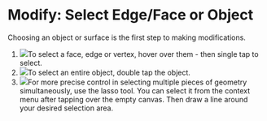 # Modify: Select Edge/Face or Object
Choosing an object or surface is the first step to making modifications.

1. ![](Images/GUID-7AC531A9-173F-49A2-BB8E-A376BAA81A2B-low.gif)To select a face, edge or vertex, hover over them - then single tap to select.
2. ![](Images/GUID-75B50B26-8F61-4567-8F57-7A058C316111-low.gif)To select an entire object, double tap the object.
3. ![](Images/GUID-3FCDAF33-668A-44F1-8E2F-C0B22AC2A922-low.gif)For more precise control in selecting multiple pieces of geometry simultaneously, use the lasso tool. You can select it from the context menu after tapping over the empty canvas. Then draw a line around your desired selection area.
